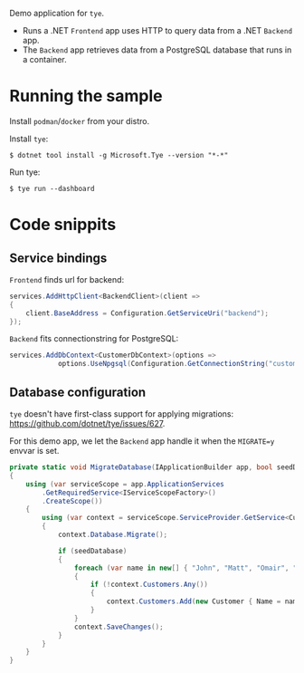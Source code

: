 Demo application for `tye`.
- Runs a .NET `Frontend` app uses HTTP to query data from a .NET `Backend` app.
- The `Backend` app retrieves data from a PostgreSQL database that runs in a container.

# Running the sample

Install `podman`/`docker` from your distro.

Install `tye`:

```
$ dotnet tool install -g Microsoft.Tye --version "*-*"
```

Run tye:
```
$ tye run --dashboard
```
# Code snippits

## Service bindings

`Frontend` finds url for backend:

```cs
services.AddHttpClient<BackendClient>(client =>
{
    client.BaseAddress = Configuration.GetServiceUri("backend");
});
```

`Backend` fits connectionstring for PostgreSQL:

```cs
services.AddDbContext<CustomerDbContext>(options =>
            options.UseNpgsql(Configuration.GetConnectionString("customerdb")));
```

## Database configuration

`tye` doesn't have first-class support for applying migrations: https://github.com/dotnet/tye/issues/627.

For this demo app, we let the `Backend` app handle it when the `MIGRATE=y` envvar is set.

```cs
private static void MigrateDatabase(IApplicationBuilder app, bool seedDatabase)
{
    using (var serviceScope = app.ApplicationServices
        .GetRequiredService<IServiceScopeFactory>()
        .CreateScope())
    {
        using (var context = serviceScope.ServiceProvider.GetService<CustomerDbContext>())
        {
            context.Database.Migrate();

            if (seedDatabase)
            {
                foreach (var name in new[] { "John", "Matt", "Omair", "Dan", "Radka", "Andrew", "Tom" })
                {
                    if (!context.Customers.Any())
                    {
                        context.Customers.Add(new Customer { Name = name });
                    }
                }
                context.SaveChanges();
            }
        }
    }
}
```